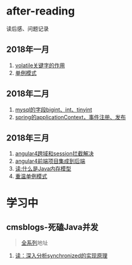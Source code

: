 # after-reading
读后感、问题记录


## 2018年一月
1. [volatile关键字的作用](https://github.com/lqclester/after-reading/blob/master/2018-01/volatile%E7%9A%84%E4%BD%9C%E7%94%A8.md)
2. [单例模式](https://github.com/lqclester/after-reading/blob/master/2018-01/singleton.md)

## 2018年二月
1. [mysql的字段bigint、int、tinyint](https://github.com/lqclester/after-reading/blob/master/2018-02/mysql%E7%9A%84%E5%AD%97%E6%AE%B5int%2Cbigint%2Ctinyint.md)
2. [spring的applicationContext，事件注册、发布](https://github.com/lqclester/after-reading/blob/master/2018-02/spring-event.md)


## 2018年三月
1. [angular4跨域和session拦截解决](https://github.com/lqclester/after-reading/blob/master/2018-03/angular4-cros.md)
2. [angular4前端项目集成到后端](https://github.com/lqclester/after-reading/blob/master/2018-03/angular4+sssm.md)
3. [读:什么是Java内存模型](https://github.com/lqclester/after-reading/blob/master/2018-03/java-memory.md)
4. [重温单例模式](https://github.com/lqclester/after-reading/blob/master/2018-03/Singleton.md)

# 学习中
## cmsblogs-死磕Java并发
> [全系列](http://cmsblogs.com/?p=2122)地址

1. [读：深入分析synchronized的实现原理](http://cmsblogs.com/?p=2071)
